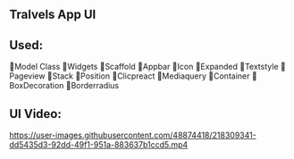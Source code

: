 
## Tralvels App UI 

## Used:
🎯Model Class
🎯Widgets
🎯Scaffold
🎯Appbar
🎯Icon
🎯Expanded
🎯Textstyle
🎯Pageview
🎯Stack
🎯Position
🎯Clicpreact
🎯Mediaquery
🎯Container
🎯BoxDecoration
🎯Borderradius

## UI Video:
https://user-images.githubusercontent.com/48874418/218309341-dd5435d3-92dd-49f1-951a-883637b1ccd5.mp4






